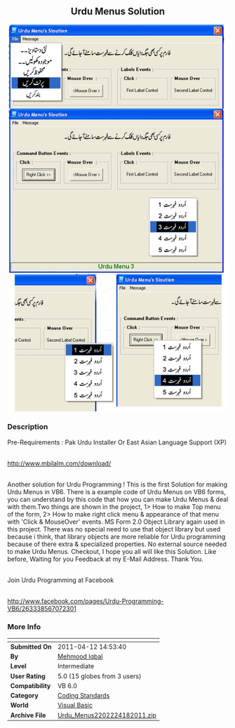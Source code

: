 ﻿<div align="center">

## Urdu Menus Solution

<img src="PIC2011418922486246.gif">
</div>

### Description

Pre-Requirements : Pak Urdu Installer Or East Asian Language Support (XP)

<br>http://www.mbilalm.com/download/</br>

<br>Another solution for Urdu Programming ! This is the first Solution for making Urdu Menus in VB6. There is a example code of Urdu Menus on VB6 forms, you can understand by this code that how you can make Urdu Menus & deal with them.Two things are shown in the project, 1> How to make Top menu of the form, 2> How to make right click menu & appearance of that menu with 'Click & MouseOver' events. MS Form 2.0 Object Library again used in this project. There was no special need to use that object library but used because i think, that library objects are more reliable for Urdu programming because of there extra & specialized properties. No external source needed to make Urdu Menus. Checkout, I hope you all will like this Solution. Like before, Waiting for you Feedback at my E-Mail Address. Thank You.</br>

<br>Join Urdu Programming at Facebook</br>

<br>http://www.facebook.com/pages/Urdu-Programming-VB6/263338567072301</br>
 
### More Info
 


<span>             |<span>
---                |---
**Submitted On**   |2011-04-12 14:53:40
**By**             |[Mehmood Iqbal](https://github.com/Planet-Source-Code/PSCIndex/blob/master/ByAuthor/mehmood-iqbal.md)
**Level**          |Intermediate
**User Rating**    |5.0 (15 globes from 3 users)
**Compatibility**  |VB 6\.0
**Category**       |[Coding Standards](https://github.com/Planet-Source-Code/PSCIndex/blob/master/ByCategory/coding-standards__1-43.md)
**World**          |[Visual Basic](https://github.com/Planet-Source-Code/PSCIndex/blob/master/ByWorld/visual-basic.md)
**Archive File**   |[Urdu\_Menus2202224182011\.zip](https://github.com/Planet-Source-Code/mehmood-iqbal-urdu-menus-solution__1-73867/archive/master.zip)








